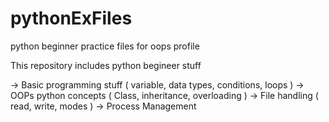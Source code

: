 # pythonExFiles
python beginner practice files for oops profile

This repository includes python begineer stuff

-> Basic programming stuff ( variable, data types, conditions, loops )
-> OOPs python concepts ( Class, inheritance, overloading )
-> File handling ( read, write, modes )
-> Process Management
